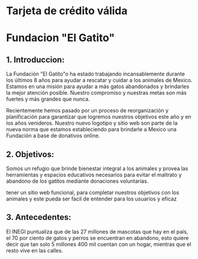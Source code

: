 # Tarjeta de crédito válida
# Fundacion "El Gatito"


## 1. Introduccion:

La Fundación "El Gatito"o ha estado trabajando incansablemente durante los últimos 8 años para ayudar a rescatar y cuidar a los animales de Mexico. Estamos en una misión para ayudar a más gatos abandonados y brindarles la mejor atención posible. Nuestro compromiso y nuestras metas son más fuertes y más grandes que nunca.

Recientemente hemos pasado por un proceso de reorganización y planificación para garantizar que logremos nuestros objetivos este año y en los años venideros. Nuestro nuevo logotipo y sitio web son parte de la nueva norma que estamos estableciendo para brindarle a Mexico una Fundación a base de donativos online.

## 2. Objetivos:

Somos un refugio que brinde bienestar integral a los animales y provea las herramientas y espacios educativos necesarios para evitar el maltrato y abandono de los gatitos mediante donaciones voluntarias.

tener un sitio web funcional, para completar nuestros objetivos con los animales y este pueda ser facil de entender para los usuarios y eficaz

## 3. Antecedentes:
El INEGI puntualiza que de las 27 millones de mascotas que hay en el país, el 70 por ciento de gatos y perros se encuentran en abandono, esto quiere decir que tan solo 5 millones 400 mil cuentan con un hogar, mientras que el resto vive en las calles.



